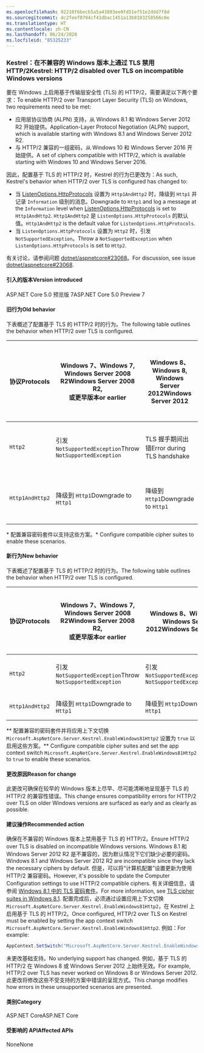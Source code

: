 ```yaml
---
ms.openlocfilehash: 92210f6becb5a5a43893ee0fd51ef51e2ddd7f8d
ms.sourcegitcommit: dc2feef0794cf41dbac1451a13b8183258566c0e
ms.translationtype: HT
ms.contentlocale: zh-CN
ms.lasthandoff: 06/24/2020
ms.locfileid: "85325233"
---
```

### <a name="kestrel-http2-disabled-over-tls-on-incompatible-windows-versions"></a><span data-ttu-id="ccf60-101">Kestrel：在不兼容的 Windows 版本上通过 TLS 禁用 HTTP/2</span><span class="sxs-lookup"><span data-stu-id="ccf60-101">Kestrel: HTTP/2 disabled over TLS on incompatible Windows versions</span></span>

<span data-ttu-id="ccf60-102">要在 Windows 上启用基于传输层安全性 (TLS) 的 HTTP/2，需要满足以下两个要求：</span><span class="sxs-lookup"><span data-stu-id="ccf60-102">To enable HTTP/2 over Transport Layer Security (TLS) on Windows, two requirements need to be met:</span></span>

- <span data-ttu-id="ccf60-103">应用层协议协商 (ALPN) 支持，从 Windows 8.1 和 Windows Server 2012 R2 开始提供。</span><span class="sxs-lookup"><span data-stu-id="ccf60-103">Application-Layer Protocol Negotiation (ALPN) support, which is available starting with Windows 8.1 and Windows Server 2012 R2.</span></span>
- <span data-ttu-id="ccf60-104">与 HTTP/2 兼容的一组密码，从 Windows 10 和 Windows Server 2016 开始提供。</span><span class="sxs-lookup"><span data-stu-id="ccf60-104">A set of ciphers compatible with HTTP/2, which is available starting with Windows 10 and Windows Server 2016.</span></span>

<span data-ttu-id="ccf60-105">因此，配置基于 TLS 的 HTTP/2 时，Kestrel 的行为已更改为：</span><span class="sxs-lookup"><span data-stu-id="ccf60-105">As such, Kestrel's behavior when HTTP/2 over TLS is configured has changed to:</span></span>

- <span data-ttu-id="ccf60-106">当 [ListenOptions.HttpProtocols](/dotnet/api/microsoft.aspnetcore.server.kestrel.core.httpprotocols) 设置为 `Http1AndHttp2` 时，降级到 `Http1` 并记录 `Information` 级别的消息。</span><span class="sxs-lookup"><span data-stu-id="ccf60-106">Downgrade to `Http1` and log a message at the `Information` level when [ListenOptions.HttpProtocols](/dotnet/api/microsoft.aspnetcore.server.kestrel.core.httpprotocols) is set to `Http1AndHttp2`.</span></span> <span data-ttu-id="ccf60-107">`Http1AndHttp2` 是 `ListenOptions.HttpProtocols` 的默认值。</span><span class="sxs-lookup"><span data-stu-id="ccf60-107">`Http1AndHttp2` is the default value for `ListenOptions.HttpProtocols`.</span></span>
- <span data-ttu-id="ccf60-108">当 `ListenOptions.HttpProtocols` 设置为 `Http2` 时，引发 `NotSupportedException`。</span><span class="sxs-lookup"><span data-stu-id="ccf60-108">Throw a `NotSupportedException` when `ListenOptions.HttpProtocols` is set to `Http2`.</span></span>

<span data-ttu-id="ccf60-109">有关讨论，请参阅问题 [dotnet/aspnetcore#23068](https://github.com/dotnet/aspnetcore/issues/23068)。</span><span class="sxs-lookup"><span data-stu-id="ccf60-109">For discussion, see issue [dotnet/aspnetcore#23068](https://github.com/dotnet/aspnetcore/issues/23068).</span></span>

#### <a name="version-introduced"></a><span data-ttu-id="ccf60-110">引入的版本</span><span class="sxs-lookup"><span data-stu-id="ccf60-110">Version introduced</span></span>

<span data-ttu-id="ccf60-111">ASP.NET Core 5.0 预览版 7</span><span class="sxs-lookup"><span data-stu-id="ccf60-111">ASP.NET Core 5.0 Preview 7</span></span>

#### <a name="old-behavior"></a><span data-ttu-id="ccf60-112">旧行为</span><span class="sxs-lookup"><span data-stu-id="ccf60-112">Old behavior</span></span>

<span data-ttu-id="ccf60-113">下表概述了配置基于 TLS 的 HTTP/2 时的行为。</span><span class="sxs-lookup"><span data-stu-id="ccf60-113">The following table outlines the behavior when HTTP/2 over TLS is configured.</span></span>

| <span data-ttu-id="ccf60-114">协议</span><span class="sxs-lookup"><span data-stu-id="ccf60-114">Protocols</span></span> | <span data-ttu-id="ccf60-115">Windows 7、</span><span class="sxs-lookup"><span data-stu-id="ccf60-115">Windows 7,</span></span><br /><span data-ttu-id="ccf60-116">Windows Server 2008 R2</span><span class="sxs-lookup"><span data-stu-id="ccf60-116">Windows Server 2008 R2,</span></span><br /><span data-ttu-id="ccf60-117">或更早版本</span><span class="sxs-lookup"><span data-stu-id="ccf60-117">or earlier</span></span> | <span data-ttu-id="ccf60-118">Windows 8、</span><span class="sxs-lookup"><span data-stu-id="ccf60-118">Windows 8,</span></span><br /><span data-ttu-id="ccf60-119">Windows Server 2012</span><span class="sxs-lookup"><span data-stu-id="ccf60-119">Windows Server 2012</span></span> | <span data-ttu-id="ccf60-120">Windows 8.1、</span><span class="sxs-lookup"><span data-stu-id="ccf60-120">Windows 8.1,</span></span><br /><span data-ttu-id="ccf60-121">Windows Server 2012 R2</span><span class="sxs-lookup"><span data-stu-id="ccf60-121">Windows Server 2012 R2</span></span> | <span data-ttu-id="ccf60-122">Windows 10、</span><span class="sxs-lookup"><span data-stu-id="ccf60-122">Windows 10,</span></span><br /><span data-ttu-id="ccf60-123">Windows Server 2016</span><span class="sxs-lookup"><span data-stu-id="ccf60-123">Windows Server 2016,</span></span><br /><span data-ttu-id="ccf60-124">或更高版本</span><span class="sxs-lookup"><span data-stu-id="ccf60-124">or newer</span></span> |
|---------------|-----------------------------------------------|--------------------------------|-------------------------------------|------------------------------------------|
| `Http2`         | <span data-ttu-id="ccf60-125">引发 `NotSupportedException`</span><span class="sxs-lookup"><span data-stu-id="ccf60-125">Throw `NotSupportedException`</span></span>                   | <span data-ttu-id="ccf60-126">TLS 握手期间出错</span><span class="sxs-lookup"><span data-stu-id="ccf60-126">Error during TLS handshake</span></span>     | <span data-ttu-id="ccf60-127">TLS 握手期间出错 &ast;</span><span class="sxs-lookup"><span data-stu-id="ccf60-127">Error during TLS handshake &ast;</span></span>     | <span data-ttu-id="ccf60-128">无错误</span><span class="sxs-lookup"><span data-stu-id="ccf60-128">No error</span></span> |
| `Http1AndHttp2` | <span data-ttu-id="ccf60-129">降级到 `Http1`</span><span class="sxs-lookup"><span data-stu-id="ccf60-129">Downgrade to `Http1`</span></span>                    | <span data-ttu-id="ccf60-130">降级到 `Http1`</span><span class="sxs-lookup"><span data-stu-id="ccf60-130">Downgrade to `Http1`</span></span>     | <span data-ttu-id="ccf60-131">TLS 握手期间出错 &ast;</span><span class="sxs-lookup"><span data-stu-id="ccf60-131">Error during TLS handshake &ast;</span></span>     | <span data-ttu-id="ccf60-132">无错误</span><span class="sxs-lookup"><span data-stu-id="ccf60-132">No error</span></span> |

<span data-ttu-id="ccf60-133">&ast; 配置兼容密码套件以支持这些方案。</span><span class="sxs-lookup"><span data-stu-id="ccf60-133">&ast; Configure compatible cipher suites to enable these scenarios.</span></span>

#### <a name="new-behavior"></a><span data-ttu-id="ccf60-134">新行为</span><span class="sxs-lookup"><span data-stu-id="ccf60-134">New behavior</span></span>

<span data-ttu-id="ccf60-135">下表概述了配置基于 TLS 的 HTTP/2 时的行为。</span><span class="sxs-lookup"><span data-stu-id="ccf60-135">The following table outlines the behavior when HTTP/2 over TLS is configured.</span></span>

| <span data-ttu-id="ccf60-136">协议</span><span class="sxs-lookup"><span data-stu-id="ccf60-136">Protocols</span></span> | <span data-ttu-id="ccf60-137">Windows 7、</span><span class="sxs-lookup"><span data-stu-id="ccf60-137">Windows 7,</span></span><br /><span data-ttu-id="ccf60-138">Windows Server 2008 R2</span><span class="sxs-lookup"><span data-stu-id="ccf60-138">Windows Server 2008 R2,</span></span><br /><span data-ttu-id="ccf60-139">或更早版本</span><span class="sxs-lookup"><span data-stu-id="ccf60-139">or earlier</span></span> | <span data-ttu-id="ccf60-140">Windows 8、</span><span class="sxs-lookup"><span data-stu-id="ccf60-140">Windows 8,</span></span><br /><span data-ttu-id="ccf60-141">Windows Server 2012</span><span class="sxs-lookup"><span data-stu-id="ccf60-141">Windows Server 2012</span></span> | <span data-ttu-id="ccf60-142">Windows 8.1、</span><span class="sxs-lookup"><span data-stu-id="ccf60-142">Windows 8.1,</span></span><br /><span data-ttu-id="ccf60-143">Windows Server 2012 R2</span><span class="sxs-lookup"><span data-stu-id="ccf60-143">Windows Server 2012 R2</span></span> | <span data-ttu-id="ccf60-144">Windows 10、</span><span class="sxs-lookup"><span data-stu-id="ccf60-144">Windows 10,</span></span><br /><span data-ttu-id="ccf60-145">Windows Server 2016</span><span class="sxs-lookup"><span data-stu-id="ccf60-145">Windows Server 2016,</span></span><br /><span data-ttu-id="ccf60-146">或更高版本</span><span class="sxs-lookup"><span data-stu-id="ccf60-146">or newer</span></span> |
|---------------|-----------------------------------------------|--------------------------------|-------------------------------------|------------------------------------------|
| `Http2`         | <span data-ttu-id="ccf60-147">引发 `NotSupportedException`</span><span class="sxs-lookup"><span data-stu-id="ccf60-147">Throw `NotSupportedException`</span></span>                   | <span data-ttu-id="ccf60-148">引发 `NotSupportedException`</span><span class="sxs-lookup"><span data-stu-id="ccf60-148">Throw `NotSupportedException`</span></span>     | <span data-ttu-id="ccf60-149">引发 `NotSupportedException` &ast;&ast;</span><span class="sxs-lookup"><span data-stu-id="ccf60-149">Throw `NotSupportedException` &ast;&ast;</span></span>     | <span data-ttu-id="ccf60-150">无错误</span><span class="sxs-lookup"><span data-stu-id="ccf60-150">No error</span></span> |
| `Http1AndHttp2` | <span data-ttu-id="ccf60-151">降级到 `Http1`</span><span class="sxs-lookup"><span data-stu-id="ccf60-151">Downgrade to `Http1`</span></span>                    | <span data-ttu-id="ccf60-152">降级到 `Http1`</span><span class="sxs-lookup"><span data-stu-id="ccf60-152">Downgrade to `Http1`</span></span>     | <span data-ttu-id="ccf60-153">降级到 `Http1` &ast;&ast;</span><span class="sxs-lookup"><span data-stu-id="ccf60-153">Downgrade to `Http1` &ast;&ast;</span></span>     | <span data-ttu-id="ccf60-154">无错误</span><span class="sxs-lookup"><span data-stu-id="ccf60-154">No error</span></span> |

<span data-ttu-id="ccf60-155">&ast;&ast; 配置兼容的密码套件并将应用上下文切换 `Microsoft.AspNetCore.Server.Kestrel.EnableWindows81Http2` 设置为 `true` 以启用这些方案。</span><span class="sxs-lookup"><span data-stu-id="ccf60-155">&ast;&ast; Configure compatible cipher suites and set the app context switch `Microsoft.AspNetCore.Server.Kestrel.EnableWindows81Http2` to `true` to enable these scenarios.</span></span>

#### <a name="reason-for-change"></a><span data-ttu-id="ccf60-156">更改原因</span><span class="sxs-lookup"><span data-stu-id="ccf60-156">Reason for change</span></span>

<span data-ttu-id="ccf60-157">此更改可确保在较早的 Windows 版本上尽早、尽可能清晰地呈现基于 TLS 的 HTTP/2 的兼容性错误。</span><span class="sxs-lookup"><span data-stu-id="ccf60-157">This change ensures compatibility errors for HTTP/2 over TLS on older Windows versions are surfaced as early and as clearly as possible.</span></span>

#### <a name="recommended-action"></a><span data-ttu-id="ccf60-158">建议操作</span><span class="sxs-lookup"><span data-stu-id="ccf60-158">Recommended action</span></span>

<span data-ttu-id="ccf60-159">确保在不兼容的 Windows 版本上禁用基于 TLS 的 HTTP/2。</span><span class="sxs-lookup"><span data-stu-id="ccf60-159">Ensure HTTP/2 over TLS is disabled on incompatible Windows versions.</span></span> <span data-ttu-id="ccf60-160">Windows 8.1 和 Windows Server 2012 R2 是不兼容的，因为默认情况下它们缺少必要的密码。</span><span class="sxs-lookup"><span data-stu-id="ccf60-160">Windows 8.1 and Windows Server 2012 R2 are incompatible since they lack the necessary ciphers by default.</span></span> <span data-ttu-id="ccf60-161">但是，可以将“计算机配置”设置更新为使用 HTTP/2 兼容密码。</span><span class="sxs-lookup"><span data-stu-id="ccf60-161">However, it's possible to update the Computer Configuration settings to use HTTP/2 compatible ciphers.</span></span> <span data-ttu-id="ccf60-162">有关详细信息，请参阅 [Windows 8.1 中的 TLS 密码套件](/windows/win32/secauthn/tls-cipher-suites-in-windows-8-1)。</span><span class="sxs-lookup"><span data-stu-id="ccf60-162">For more information, see [TLS cipher suites in Windows 8.1](/windows/win32/secauthn/tls-cipher-suites-in-windows-8-1).</span></span> <span data-ttu-id="ccf60-163">配置完成后，必须通过设置应用上下文切换 `Microsoft.AspNetCore.Server.Kestrel.EnableWindows81Http2`，在 Kestrel 上启用基于 TLS 的 HTTP/2。</span><span class="sxs-lookup"><span data-stu-id="ccf60-163">Once configured, HTTP/2 over TLS on Kestrel must be enabled by setting the app context switch `Microsoft.AspNetCore.Server.Kestrel.EnableWindows81Http2`.</span></span> <span data-ttu-id="ccf60-164">例如：</span><span class="sxs-lookup"><span data-stu-id="ccf60-164">For example:</span></span>

```csharp
AppContext.SetSwitch("Microsoft.AspNetCore.Server.Kestrel.EnableWindows81Http2", true);
```

<span data-ttu-id="ccf60-165">未更改基础支持。</span><span class="sxs-lookup"><span data-stu-id="ccf60-165">No underlying support has changed.</span></span> <span data-ttu-id="ccf60-166">例如，基于 TLS 的 HTTP/2 在 Windows 8 或 Windows Server 2012 上始终无效。</span><span class="sxs-lookup"><span data-stu-id="ccf60-166">For example, HTTP/2 over TLS has never worked on Windows 8 or Windows Server 2012.</span></span> <span data-ttu-id="ccf60-167">此更改将修改这些不受支持的方案中错误的呈现方式。</span><span class="sxs-lookup"><span data-stu-id="ccf60-167">This change modifies how errors in these unsupported scenarios are presented.</span></span>

#### <a name="category"></a><span data-ttu-id="ccf60-168">类别</span><span class="sxs-lookup"><span data-stu-id="ccf60-168">Category</span></span>

<span data-ttu-id="ccf60-169">ASP.NET Core</span><span class="sxs-lookup"><span data-stu-id="ccf60-169">ASP.NET Core</span></span>

#### <a name="affected-apis"></a><span data-ttu-id="ccf60-170">受影响的 API</span><span class="sxs-lookup"><span data-stu-id="ccf60-170">Affected APIs</span></span>

<span data-ttu-id="ccf60-171">None</span><span class="sxs-lookup"><span data-stu-id="ccf60-171">None</span></span>

<!--

#### Affected APIs

Not detectable via API analysis

-->
